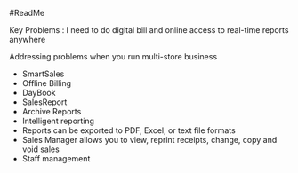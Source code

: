 #ReadMe


Key Problems : 
I need to do digital bill and online access 
to real-time reports anywhere


 
 
Addressing problems when you run multi-store business
 

- SmartSales
- Offline Billing
- DayBook
- SalesReport
- Archive Reports
- Intelligent reporting
- Reports can be exported to PDF, Excel, or text file formats
- Sales Manager allows you to view, reprint receipts, change, copy and void sales
- Staff management

